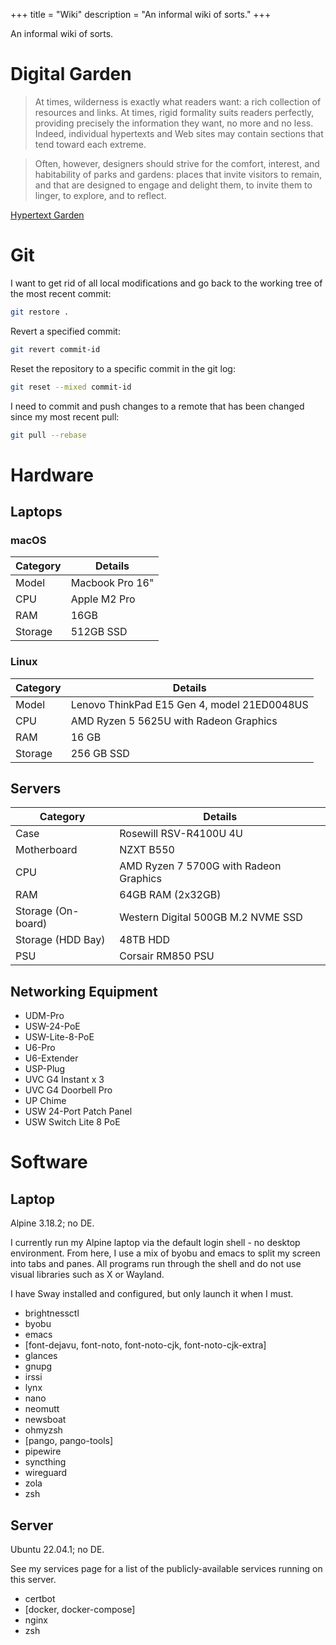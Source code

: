 +++
title = "Wiki"
description = "An informal wiki of sorts."
+++

An informal wiki of sorts.

# Digital Garden

> At times, wilderness is exactly what readers want: a rich collection
> of resources and links. At times, rigid formality suits readers
> perfectly, providing precisely the information they want, no more and
> no less. Indeed, individual hypertexts and Web sites may contain
> sections that tend toward each extreme.

> Often, however, designers should strive for the comfort, interest, and
> habitability of parks and gardens: places that invite visitors to
> remain, and that are designed to engage and delight them, to invite
> them to linger, to explore, and to reflect.

[Hypertext Garden](https://www.eastgate.com/garden/)

# Git

I want to get rid of all local modifications and go back to the working
tree of the most recent commit:

```sh
git restore .
```

Revert a specified commit:

```sh
git revert commit-id
```

Reset the repository to a specific commit in the git log:

```sh
git reset --mixed commit-id
```

I need to commit and push changes to a remote that has been changed
since my most recent pull:

```sh
git pull --rebase
```

# Hardware

## Laptops

### macOS


| Category | Details         |
| -------- | --------------- |
| Model    | Macbook Pro 16" |
| CPU      | Apple M2 Pro    |
| RAM      | 16GB            |
| Storage  | 512GB SSD       |

### Linux

| Category | Details                                     |
| -------- | ------------------------------------------- |
| Model    | Lenovo ThinkPad E15 Gen 4, model 21ED0048US |
| CPU      | AMD Ryzen 5 5625U with Radeon Graphics      |
| RAM      | 16 GB                                       |
| Storage  | 256 GB SSD                                  |

## Servers

| Category           | Details                                |
| ------------------ | -------------------------------------- |
| Case               | Rosewill RSV-R4100U 4U                 |
| Motherboard        | NZXT B550                              |
| CPU                | AMD Ryzen 7 5700G with Radeon Graphics |
| RAM                | 64GB RAM (2x32GB)                      |
| Storage (On-board) | Western Digital 500GB M.2 NVME SSD     |
| Storage (HDD Bay)  | 48TB HDD                               |
| PSU                | Corsair RM850 PSU                      |

## Networking Equipment

- UDM-Pro
- USW-24-PoE
- USW-Lite-8-PoE
- U6-Pro
- U6-Extender
- USP-Plug
- UVC G4 Instant x 3
- UVC G4 Doorbell Pro
- UP Chime
- USW 24-Port Patch Panel
- USW Switch Lite 8 PoE

# Software

## Laptop

Alpine 3.18.2; no DE.

I currently run my Alpine laptop via the default login shell - no
desktop environment. From here, I use a mix of byobu and emacs to split
my screen into tabs and panes. All programs run through the shell and do
not use visual libraries such as X or Wayland.

I have Sway installed and configured, but only launch it when I must.

- brightnessctl
- byobu
- emacs
- [font-dejavu, font-noto, font-noto-cjk, font-noto-cjk-extra]
- glances
- gnupg
- irssi
- lynx
- nano
- neomutt
- newsboat
- ohmyzsh
- [pango, pango-tools]
- pipewire
- syncthing
- wireguard
- zola
- zsh

## Server

Ubuntu 22.04.1; no DE.

See my services page for a list of the publicly-available services
running on this server.

- certbot
- [docker, docker-compose]
- nginx
- zsh
